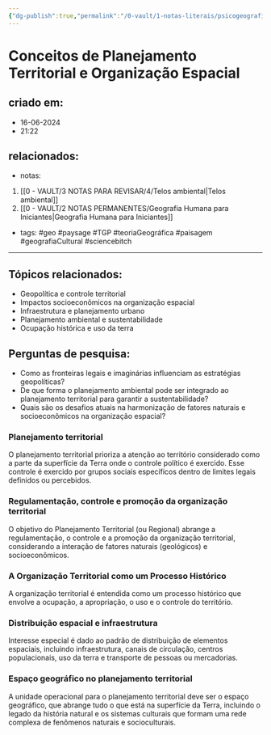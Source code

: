 ```yaml
---
{"dg-publish":true,"permalink":"/0-vault/1-notas-literais/psicogeografia/planejamento-territorial/","tags":["geo","paysage","TGP","teoriaGeográfica","paisagem","geografiaCultural","sciencebitch"],"dgHomeLink":true,"dgShowLocalGraph":true,"dgShowFileTree":true,"dgEnableSearch":true}
---
```


# Conceitos de Planejamento Territorial e Organização Espacial

## criado em: 
- 16-06-2024
- 21:22
## relacionados:
- notas:
1. [[0 - VAULT/3 NOTAS PARA REVISAR/4/Telos ambiental\|Telos ambiental]]
2. [[0 - VAULT/2 NOTAS PERMANENTES/Geografia Humana para Iniciantes\|Geografia Humana para Iniciantes]]
- tags: #geo #paysage #TGP #teoriaGeográfica #paisagem #geografiaCultural #sciencebitch 
---

## Tópicos relacionados:
- Geopolítica e controle territorial
- Impactos socioeconômicos na organização espacial
- Infraestrutura e planejamento urbano
- Planejamento ambiental e sustentabilidade
- Ocupação histórica e uso da terra

## Perguntas de pesquisa:
- Como as fronteiras legais e imaginárias influenciam as estratégias geopolíticas?
- De que forma o planejamento ambiental pode ser integrado ao planejamento territorial para garantir a sustentabilidade?
- Quais são os desafios atuais na harmonização de fatores naturais e socioeconômicos na organização espacial?

### Planejamento territorial
O planejamento territorial prioriza a atenção ao território considerado como a parte da superfície da Terra onde o controle político é exercido. Esse controle é exercido por grupos sociais específicos dentro de limites legais definidos ou percebidos.

### Regulamentação, controle e promoção da organização territorial
O objetivo do Planejamento Territorial (ou Regional) abrange a regulamentação, o controle e a promoção da organização territorial, considerando a interação de fatores naturais (geológicos) e socioeconômicos.

### A Organização Territorial como um Processo Histórico
A organização territorial é entendida como um processo histórico que envolve a ocupação, a apropriação, o uso e o controle do território.

### Distribuição espacial e infraestrutura
Interesse especial é dado ao padrão de distribuição de elementos espaciais, incluindo infraestrutura, canais de circulação, centros populacionais, uso da terra e transporte de pessoas ou mercadorias.

### Espaço geográfico no planejamento territorial
A unidade operacional para o planejamento territorial deve ser o espaço geográfico, que abrange tudo o que está na superfície da Terra, incluindo o legado da história natural e os sistemas culturais que formam uma rede complexa de fenômenos naturais e socioculturais.